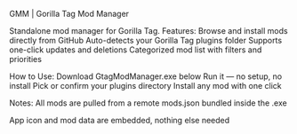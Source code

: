 GMM | Gorilla Tag Mod Manager

Standalone mod manager for Gorilla Tag.
Features:
Browse and install mods directly from GitHub
Auto-detects your Gorilla Tag plugins folder
Supports one-click updates and deletions
Categorized mod list with filters and priorities

How to Use:
Download GtagModManager.exe below
Run it — no setup, no install
Pick or confirm your plugins directory
Install any mod with one click

Notes:
All mods are pulled from a remote mods.json bundled inside the .exe

App icon and mod data are embedded, nothing else needed
